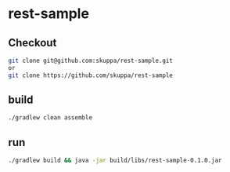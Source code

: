 rest-sample
===========

## Checkout
```sh
git clone git@github.com:skuppa/rest-sample.git
or
git clone https://github.com/skuppa/rest-sample
```

## build
```sh
./gradlew clean assemble
```

## run
```sh
./gradlew build && java -jar build/libs/rest-sample-0.1.0.jar
```
